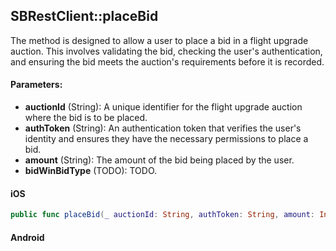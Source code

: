 ## SBRestClient::placeBid

The method is designed to allow a user to place a bid in a flight upgrade auction. This involves validating the bid, checking the user's authentication, and ensuring the bid meets the auction's requirements before it is recorded.

#### Parameters:

* **auctionId** (String): A unique identifier for the flight upgrade auction where the bid is to be placed.
* **authToken** (String): An authentication token that verifies the user's identity and ensures they have the necessary permissions to place a bid.
* **amount** (String): The amount of the bid being placed by the user.
* **bidWinBidType** (TODO): TODO.

<!-- tabs:start -->

#### **iOS**

```swift
public func placeBid(_ auctionId: String, authToken: String, amount: Int, bidWinBidType: SBBidWinBidType) -> SBPromise<SBAuctionResponse>
```

#### **Android**

```kotlin
```

<!-- tabs:end -->